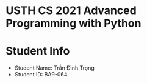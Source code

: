USTH CS 2021 Advanced Programming with Python
=====================================================


Student Info
=========================

* Student Name: Trần Đình Trọng 
* Student ID: BA9-064
